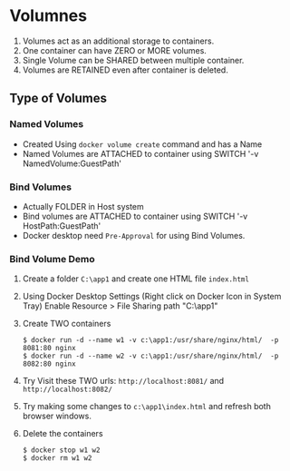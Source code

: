 # Volumnes

1.  Volumes act as an additional storage to containers.
2.  One container can have ZERO or MORE volumes.
3.  Single Volume can be SHARED between multiple container.
4.  Volumes are RETAINED even after container is deleted.


## Type of Volumes

### Named Volumes

- Created Using `docker volume create` command and has a Name
- Named Volumes are ATTACHED to container using SWITCH '-v NamedVolume:GuestPath'

### Bind Volumes 

- Actually FOLDER in Host system
- Bind volumes are ATTACHED to container using SWITCH '-v HostPath:GuestPath'
- Docker desktop need `Pre-Approval` for using Bind Volumes.


### Bind Volume Demo

1.  Create a folder `C:\app1` and create one HTML file `index.html`

2.  Using Docker Desktop Settings (Right click on Docker Icon in System Tray)
    Enable Resource > File Sharing path "C:\app1"

3.  Create TWO containers

    ```
    $ docker run -d --name w1 -v c:\app1:/usr/share/nginx/html/  -p 8081:80 nginx
    $ docker run -d --name w2 -v c:\app1:/usr/share/nginx/html/  -p 8082:80 nginx
    ```

4.  Try Visit these TWO urls: `http://localhost:8081/` and `http://localhost:8082/`

5.  Try making some changes to `c:\app1\index.html` and refresh both browser windows.

6.  Delete the containers

    ```
    $ docker stop w1 w2
    $ docker rm w1 w2
    ```
